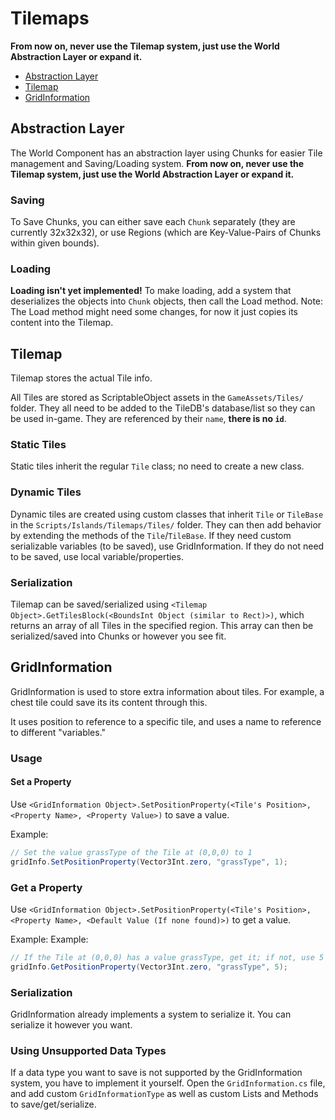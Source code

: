 # Tilemaps

**From now on, never use the Tilemap system, just use the World Abstraction Layer or expand it.**

- [Abstraction Layer](#Abstraction-Layer)
- [Tilemap](#Tilemap)
- [GridInformation](#GridInformation)

## Abstraction Layer

The World Component has an abstraction layer using Chunks for easier Tile management and Saving/Loading system.
**From now on, never use the Tilemap system, just use the World Abstraction Layer or expand it.**

### Saving

To Save Chunks, you can either save each `Chunk` separately (they are currently 32x32x32), or use Regions (which are Key-Value-Pairs of Chunks within given bounds).

### Loading

**Loading isn't yet implemented!**
To make loading, add a system that deserializes the objects into `Chunk` objects, then call the Load method.
Note: The Load method might need some changes, for now it just copies its content into the Tilemap.

## Tilemap

Tilemap stores the actual Tile info. 

All Tiles are stored as ScriptableObject assets in the `GameAssets/Tiles/` folder.
They all need to be added to the TileDB's database/list so they can be used in-game.
They are referenced by their `name`, **there is no `id`**.

### Static Tiles

Static tiles inherit the regular `Tile` class; no need to create a new class.

### Dynamic Tiles

Dynamic tiles are created using custom classes that inherit `Tile` or `TileBase` in the `Scripts/Islands/Tilemaps/Tiles/` folder.
They can then add behavior by extending the methods of the `Tile`/`TileBase`.
If they need custom serializable variables (to be saved), use GridInformation. If they do not need to be saved, use local variable/properties.

### Serialization

Tilemap can be saved/serialized using `<Tilemap Object>.GetTilesBlock(<BoundsInt Object (similar to Rect)>)`, which returns an array of all Tiles in the specified region.
This array can then be serialized/saved into Chunks or however you see fit.

## GridInformation

GridInformation is used to store extra information about tiles.
For example, a chest tile could save its its content through this. 

It uses position to reference to a specific tile, and uses a name to reference to different "variables."

### Usage

#### Set a Property

Use `<GridInformation Object>.SetPositionProperty(<Tile's Position>, <Property Name>, <Property Value>)` to save a value.

Example:
```cs
// Set the value grassType of the Tile at (0,0,0) to 1
gridInfo.SetPositionProperty(Vector3Int.zero, "grassType", 1);
```

### Get a Property

Use `<GridInformation Object>.SetPositionProperty(<Tile's Position>, <Property Name>, <Default Value (If none found)>)` to get a value.

Example:
Example:
```cs
// If the Tile at (0,0,0) has a value grassType, get it; if not, use 5
gridInfo.GetPositionProperty(Vector3Int.zero, "grassType", 5);
```

### Serialization

GridInformation already implements a system to serialize it. You can serialize it however you want.

### Using Unsupported Data Types

If a data type you want to save is not supported by the GridInformation system, you have to implement it yourself.
Open the `GridInformation.cs` file, and add custom `GridInformationType` as well as custom Lists and Methods to save/get/serialize.